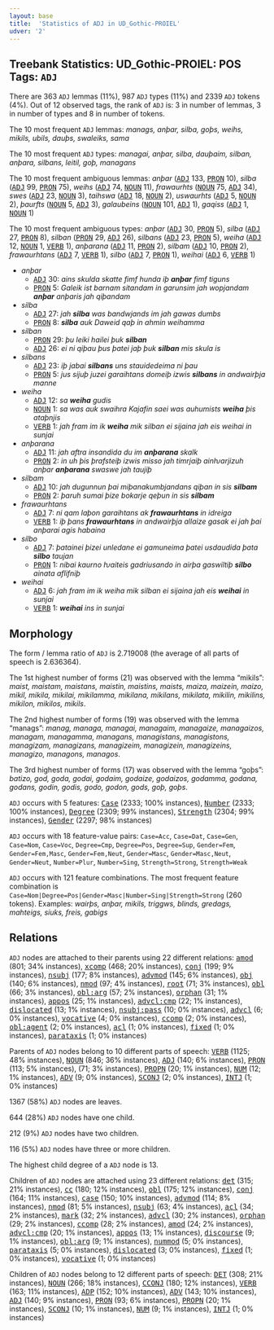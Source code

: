 ```yaml
---
layout: base
title:  'Statistics of ADJ in UD_Gothic-PROIEL'
udver: '2'
---
```


## Treebank Statistics: UD_Gothic-PROIEL: POS Tags: `ADJ`

There are 363 `ADJ` lemmas (11%), 987 `ADJ` types (11%) and 2339 `ADJ` tokens (4%).
Out of 12 observed tags, the rank of `ADJ` is: 3 in number of lemmas, 3 in number of types and 8 in number of tokens.

The 10 most frequent `ADJ` lemmas: <em>manags, anþar, silba, goþs, weihs, mikils, ubils, dauþs, swaleiks, sama</em>

The 10 most frequent `ADJ` types:  <em>managai, anþar, silba, dauþaim, silban, anþara, silbans, leitil, goþ, managans</em>

The 10 most frequent ambiguous lemmas: <em>anþar</em> (<tt><a href="got_proiel-pos-ADJ.html">ADJ</a></tt> 133, <tt><a href="got_proiel-pos-PRON.html">PRON</a></tt> 10), <em>silba</em> (<tt><a href="got_proiel-pos-ADJ.html">ADJ</a></tt> 99, <tt><a href="got_proiel-pos-PRON.html">PRON</a></tt> 75), <em>weihs</em> (<tt><a href="got_proiel-pos-ADJ.html">ADJ</a></tt> 74, <tt><a href="got_proiel-pos-NOUN.html">NOUN</a></tt> 11), <em>frawaurhts</em> (<tt><a href="got_proiel-pos-NOUN.html">NOUN</a></tt> 75, <tt><a href="got_proiel-pos-ADJ.html">ADJ</a></tt> 34), <em>swes</em> (<tt><a href="got_proiel-pos-ADJ.html">ADJ</a></tt> 23, <tt><a href="got_proiel-pos-NOUN.html">NOUN</a></tt> 3), <em>taihswa</em> (<tt><a href="got_proiel-pos-ADJ.html">ADJ</a></tt> 18, <tt><a href="got_proiel-pos-NOUN.html">NOUN</a></tt> 2), <em>uswaurhts</em> (<tt><a href="got_proiel-pos-ADJ.html">ADJ</a></tt> 5, <tt><a href="got_proiel-pos-NOUN.html">NOUN</a></tt> 2), <em>þaurfts</em> (<tt><a href="got_proiel-pos-NOUN.html">NOUN</a></tt> 5, <tt><a href="got_proiel-pos-ADJ.html">ADJ</a></tt> 3), <em>galaubeins</em> (<tt><a href="got_proiel-pos-NOUN.html">NOUN</a></tt> 101, <tt><a href="got_proiel-pos-ADJ.html">ADJ</a></tt> 1), <em>gaqiss</em> (<tt><a href="got_proiel-pos-ADJ.html">ADJ</a></tt> 1, <tt><a href="got_proiel-pos-NOUN.html">NOUN</a></tt> 1)

The 10 most frequent ambiguous types:  <em>anþar</em> (<tt><a href="got_proiel-pos-ADJ.html">ADJ</a></tt> 30, <tt><a href="got_proiel-pos-PRON.html">PRON</a></tt> 5), <em>silba</em> (<tt><a href="got_proiel-pos-ADJ.html">ADJ</a></tt> 27, <tt><a href="got_proiel-pos-PRON.html">PRON</a></tt> 8), <em>silban</em> (<tt><a href="got_proiel-pos-PRON.html">PRON</a></tt> 29, <tt><a href="got_proiel-pos-ADJ.html">ADJ</a></tt> 26), <em>silbans</em> (<tt><a href="got_proiel-pos-ADJ.html">ADJ</a></tt> 23, <tt><a href="got_proiel-pos-PRON.html">PRON</a></tt> 5), <em>weiha</em> (<tt><a href="got_proiel-pos-ADJ.html">ADJ</a></tt> 12, <tt><a href="got_proiel-pos-NOUN.html">NOUN</a></tt> 1, <tt><a href="got_proiel-pos-VERB.html">VERB</a></tt> 1), <em>anþarana</em> (<tt><a href="got_proiel-pos-ADJ.html">ADJ</a></tt> 11, <tt><a href="got_proiel-pos-PRON.html">PRON</a></tt> 2), <em>silbam</em> (<tt><a href="got_proiel-pos-ADJ.html">ADJ</a></tt> 10, <tt><a href="got_proiel-pos-PRON.html">PRON</a></tt> 2), <em>frawaurhtans</em> (<tt><a href="got_proiel-pos-ADJ.html">ADJ</a></tt> 7, <tt><a href="got_proiel-pos-VERB.html">VERB</a></tt> 1), <em>silbo</em> (<tt><a href="got_proiel-pos-ADJ.html">ADJ</a></tt> 7, <tt><a href="got_proiel-pos-PRON.html">PRON</a></tt> 1), <em>weihai</em> (<tt><a href="got_proiel-pos-ADJ.html">ADJ</a></tt> 6, <tt><a href="got_proiel-pos-VERB.html">VERB</a></tt> 1)


* <em>anþar</em>
  * <tt><a href="got_proiel-pos-ADJ.html">ADJ</a></tt> 30: <em>ains skulda skatte fimf hunda iþ <b>anþar</b> fimf tiguns</em>
  * <tt><a href="got_proiel-pos-PRON.html">PRON</a></tt> 5: <em>Galeik ist barnam sitandam in garunsim jah wopjandam <b>anþar</b> anþaris jah qiþandam</em>
* <em>silba</em>
  * <tt><a href="got_proiel-pos-ADJ.html">ADJ</a></tt> 27: <em>jah <b>silba</b> was bandwjands im jah gawas dumbs</em>
  * <tt><a href="got_proiel-pos-PRON.html">PRON</a></tt> 8: <em><b>silba</b> auk Daweid qaþ in ahmin weihamma</em>
* <em>silban</em>
  * <tt><a href="got_proiel-pos-PRON.html">PRON</a></tt> 29: <em>þu leiki hailei þuk <b>silban</b></em>
  * <tt><a href="got_proiel-pos-ADJ.html">ADJ</a></tt> 26: <em>ei ni qiþau þus þatei jaþ þuk <b>silban</b> mis skula is</em>
* <em>silbans</em>
  * <tt><a href="got_proiel-pos-ADJ.html">ADJ</a></tt> 23: <em>iþ jabai <b>silbans</b> uns stauidedeima ni þau</em>
  * <tt><a href="got_proiel-pos-PRON.html">PRON</a></tt> 5: <em>jus sijuþ juzei garaihtans domeiþ izwis <b>silbans</b> in andwairþja manne</em>
* <em>weiha</em>
  * <tt><a href="got_proiel-pos-ADJ.html">ADJ</a></tt> 12: <em>sa <b>weiha</b> gudis</em>
  * <tt><a href="got_proiel-pos-NOUN.html">NOUN</a></tt> 1: <em>sa was auk swaihra Kajafin saei was auhumists <b>weiha</b> þis ataþnjis</em>
  * <tt><a href="got_proiel-pos-VERB.html">VERB</a></tt> 1: <em>jah fram im ik <b>weiha</b> mik silban ei sijaina jah eis weihai in sunjai</em>
* <em>anþarana</em>
  * <tt><a href="got_proiel-pos-ADJ.html">ADJ</a></tt> 11: <em>jah aftra insandida du im <b>anþarana</b> skalk</em>
  * <tt><a href="got_proiel-pos-PRON.html">PRON</a></tt> 2: <em>in uh þis þrafsteiþ izwis misso jah timrjaiþ ainƕarjizuh anþar <b>anþarana</b> swaswe jah taujiþ</em>
* <em>silbam</em>
  * <tt><a href="got_proiel-pos-ADJ.html">ADJ</a></tt> 10: <em>jah dugunnun þai miþanakumbjandans qiþan in sis <b>silbam</b></em>
  * <tt><a href="got_proiel-pos-PRON.html">PRON</a></tt> 2: <em>þaruh sumai þize bokarje qeþun in sis <b>silbam</b></em>
* <em>frawaurhtans</em>
  * <tt><a href="got_proiel-pos-ADJ.html">ADJ</a></tt> 7: <em>ni qam laþon garaihtans ak <b>frawaurhtans</b> in idreiga</em>
  * <tt><a href="got_proiel-pos-VERB.html">VERB</a></tt> 1: <em>iþ þans <b>frawaurhtans</b> in andwairþja allaize gasak ei jah þai anþarai agis habaina</em>
* <em>silbo</em>
  * <tt><a href="got_proiel-pos-ADJ.html">ADJ</a></tt> 7: <em>þatainei þizei unledane ei gamuneima þatei usdaudida þata <b>silbo</b> taujan</em>
  * <tt><a href="got_proiel-pos-PRON.html">PRON</a></tt> 1: <em>nibai kaurno ƕaiteis gadriusando in airþa gaswiltiþ <b>silbo</b> ainata aflifniþ</em>
* <em>weihai</em>
  * <tt><a href="got_proiel-pos-ADJ.html">ADJ</a></tt> 6: <em>jah fram im ik weiha mik silban ei sijaina jah eis <b>weihai</b> in sunjai</em>
  * <tt><a href="got_proiel-pos-VERB.html">VERB</a></tt> 1: <em><b>weihai</b> ins in sunjai</em>

## Morphology

The form / lemma ratio of `ADJ` is 2.719008 (the average of all parts of speech is 2.636364).

The 1st highest number of forms (21) was observed with the lemma “mikils”: <em>maist, maistam, maistans, maistin, maistins, maists, maiza, maizein, maizo, mikil, mikila, mikilai, mikilamma, mikilana, mikilans, mikilata, mikilin, mikilins, mikilon, mikilos, mikils</em>.

The 2nd highest number of forms (19) was observed with the lemma “manags”: <em>manag, managa, managai, managaim, managaize, managaizos, managam, managamma, managans, managistans, managistons, managizam, managizans, managizeim, managizein, managizeins, managizo, managons, managos</em>.

The 3rd highest number of forms (17) was observed with the lemma “goþs”: <em>batizo, god, goda, godai, godaim, godaize, godaizos, godamma, godana, godans, godin, godis, godo, godon, gods, goþ, goþs</em>.

`ADJ` occurs with 5 features: <tt><a href="got_proiel-feat-Case.html">Case</a></tt> (2333; 100% instances), <tt><a href="got_proiel-feat-Number.html">Number</a></tt> (2333; 100% instances), <tt><a href="got_proiel-feat-Degree.html">Degree</a></tt> (2309; 99% instances), <tt><a href="got_proiel-feat-Strength.html">Strength</a></tt> (2304; 99% instances), <tt><a href="got_proiel-feat-Gender.html">Gender</a></tt> (2297; 98% instances)

`ADJ` occurs with 18 feature-value pairs: `Case=Acc`, `Case=Dat`, `Case=Gen`, `Case=Nom`, `Case=Voc`, `Degree=Cmp`, `Degree=Pos`, `Degree=Sup`, `Gender=Fem`, `Gender=Fem,Masc`, `Gender=Fem,Neut`, `Gender=Masc`, `Gender=Masc,Neut`, `Gender=Neut`, `Number=Plur`, `Number=Sing`, `Strength=Strong`, `Strength=Weak`

`ADJ` occurs with 121 feature combinations.
The most frequent feature combination is `Case=Nom|Degree=Pos|Gender=Masc|Number=Sing|Strength=Strong` (260 tokens).
Examples: <em>wairþs, anþar, mikils, triggws, blinds, gredags, mahteigs, siuks, freis, gabigs</em>


## Relations

`ADJ` nodes are attached to their parents using 22 different relations: <tt><a href="got_proiel-dep-amod.html">amod</a></tt> (801; 34% instances), <tt><a href="got_proiel-dep-xcomp.html">xcomp</a></tt> (468; 20% instances), <tt><a href="got_proiel-dep-conj.html">conj</a></tt> (199; 9% instances), <tt><a href="got_proiel-dep-nsubj.html">nsubj</a></tt> (177; 8% instances), <tt><a href="got_proiel-dep-advmod.html">advmod</a></tt> (145; 6% instances), <tt><a href="got_proiel-dep-obj.html">obj</a></tt> (140; 6% instances), <tt><a href="got_proiel-dep-nmod.html">nmod</a></tt> (97; 4% instances), <tt><a href="got_proiel-dep-root.html">root</a></tt> (71; 3% instances), <tt><a href="got_proiel-dep-obl.html">obl</a></tt> (66; 3% instances), <tt><a href="got_proiel-dep-obl-arg.html">obl:arg</a></tt> (57; 2% instances), <tt><a href="got_proiel-dep-orphan.html">orphan</a></tt> (31; 1% instances), <tt><a href="got_proiel-dep-appos.html">appos</a></tt> (25; 1% instances), <tt><a href="got_proiel-dep-advcl-cmp.html">advcl:cmp</a></tt> (22; 1% instances), <tt><a href="got_proiel-dep-dislocated.html">dislocated</a></tt> (13; 1% instances), <tt><a href="got_proiel-dep-nsubj-pass.html">nsubj:pass</a></tt> (10; 0% instances), <tt><a href="got_proiel-dep-advcl.html">advcl</a></tt> (6; 0% instances), <tt><a href="got_proiel-dep-vocative.html">vocative</a></tt> (4; 0% instances), <tt><a href="got_proiel-dep-ccomp.html">ccomp</a></tt> (2; 0% instances), <tt><a href="got_proiel-dep-obl-agent.html">obl:agent</a></tt> (2; 0% instances), <tt><a href="got_proiel-dep-acl.html">acl</a></tt> (1; 0% instances), <tt><a href="got_proiel-dep-fixed.html">fixed</a></tt> (1; 0% instances), <tt><a href="got_proiel-dep-parataxis.html">parataxis</a></tt> (1; 0% instances)

Parents of `ADJ` nodes belong to 10 different parts of speech: <tt><a href="got_proiel-pos-VERB.html">VERB</a></tt> (1125; 48% instances), <tt><a href="got_proiel-pos-NOUN.html">NOUN</a></tt> (846; 36% instances), <tt><a href="got_proiel-pos-ADJ.html">ADJ</a></tt> (140; 6% instances), <tt><a href="got_proiel-pos-PRON.html">PRON</a></tt> (113; 5% instances),  (71; 3% instances), <tt><a href="got_proiel-pos-PROPN.html">PROPN</a></tt> (20; 1% instances), <tt><a href="got_proiel-pos-NUM.html">NUM</a></tt> (12; 1% instances), <tt><a href="got_proiel-pos-ADV.html">ADV</a></tt> (9; 0% instances), <tt><a href="got_proiel-pos-SCONJ.html">SCONJ</a></tt> (2; 0% instances), <tt><a href="got_proiel-pos-INTJ.html">INTJ</a></tt> (1; 0% instances)

1367 (58%) `ADJ` nodes are leaves.

644 (28%) `ADJ` nodes have one child.

212 (9%) `ADJ` nodes have two children.

116 (5%) `ADJ` nodes have three or more children.

The highest child degree of a `ADJ` node is 13.

Children of `ADJ` nodes are attached using 23 different relations: <tt><a href="got_proiel-dep-det.html">det</a></tt> (315; 21% instances), <tt><a href="got_proiel-dep-cc.html">cc</a></tt> (180; 12% instances), <tt><a href="got_proiel-dep-obl.html">obl</a></tt> (175; 12% instances), <tt><a href="got_proiel-dep-conj.html">conj</a></tt> (164; 11% instances), <tt><a href="got_proiel-dep-case.html">case</a></tt> (150; 10% instances), <tt><a href="got_proiel-dep-advmod.html">advmod</a></tt> (114; 8% instances), <tt><a href="got_proiel-dep-nmod.html">nmod</a></tt> (81; 5% instances), <tt><a href="got_proiel-dep-nsubj.html">nsubj</a></tt> (63; 4% instances), <tt><a href="got_proiel-dep-acl.html">acl</a></tt> (34; 2% instances), <tt><a href="got_proiel-dep-mark.html">mark</a></tt> (32; 2% instances), <tt><a href="got_proiel-dep-advcl.html">advcl</a></tt> (30; 2% instances), <tt><a href="got_proiel-dep-orphan.html">orphan</a></tt> (29; 2% instances), <tt><a href="got_proiel-dep-ccomp.html">ccomp</a></tt> (28; 2% instances), <tt><a href="got_proiel-dep-amod.html">amod</a></tt> (24; 2% instances), <tt><a href="got_proiel-dep-advcl-cmp.html">advcl:cmp</a></tt> (20; 1% instances), <tt><a href="got_proiel-dep-appos.html">appos</a></tt> (13; 1% instances), <tt><a href="got_proiel-dep-discourse.html">discourse</a></tt> (9; 1% instances), <tt><a href="got_proiel-dep-obl-arg.html">obl:arg</a></tt> (9; 1% instances), <tt><a href="got_proiel-dep-nummod.html">nummod</a></tt> (5; 0% instances), <tt><a href="got_proiel-dep-parataxis.html">parataxis</a></tt> (5; 0% instances), <tt><a href="got_proiel-dep-dislocated.html">dislocated</a></tt> (3; 0% instances), <tt><a href="got_proiel-dep-fixed.html">fixed</a></tt> (1; 0% instances), <tt><a href="got_proiel-dep-vocative.html">vocative</a></tt> (1; 0% instances)

Children of `ADJ` nodes belong to 12 different parts of speech: <tt><a href="got_proiel-pos-DET.html">DET</a></tt> (308; 21% instances), <tt><a href="got_proiel-pos-NOUN.html">NOUN</a></tt> (266; 18% instances), <tt><a href="got_proiel-pos-CCONJ.html">CCONJ</a></tt> (180; 12% instances), <tt><a href="got_proiel-pos-VERB.html">VERB</a></tt> (163; 11% instances), <tt><a href="got_proiel-pos-ADP.html">ADP</a></tt> (152; 10% instances), <tt><a href="got_proiel-pos-ADV.html">ADV</a></tt> (143; 10% instances), <tt><a href="got_proiel-pos-ADJ.html">ADJ</a></tt> (140; 9% instances), <tt><a href="got_proiel-pos-PRON.html">PRON</a></tt> (93; 6% instances), <tt><a href="got_proiel-pos-PROPN.html">PROPN</a></tt> (20; 1% instances), <tt><a href="got_proiel-pos-SCONJ.html">SCONJ</a></tt> (10; 1% instances), <tt><a href="got_proiel-pos-NUM.html">NUM</a></tt> (9; 1% instances), <tt><a href="got_proiel-pos-INTJ.html">INTJ</a></tt> (1; 0% instances)


